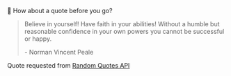📣 How about a quote before you go?

> Believe in yourself! Have faith in your abilities! Without a humble but reasonable confidence in your own powers you cannot be successful or happy.
>
> <p>- Norman Vincent Peale</p>

Quote requested from [Random Quotes API](https://github.com/lukePeavey/quotable)
